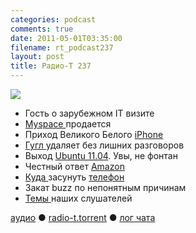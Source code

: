```yaml
---
categories: podcast
comments: true
date: 2011-05-01T03:35:00
filename: rt_podcast237
layout: post
title: Радио-Т 237
---
```


![](https://radio-t.com/images/radio-t/rt237.jpg)


- Гость о зарубежном IT визите
- [Myspace ](http://www.readwriteweb.com/archives/news_corp_has_finally_had_it_accepting_bids_for_my.php)продается
- Приход Великого Белого [iPhone](http://www.fastcompany.com/1750352/the-great-white-iphone-how-apple-spun-a-tech-fail-into-a-pr-win)
- [Гугл ](http://techcrunch.com/2011/04/28/buzz-off-google-buzz/)удаляет без лишних разговоров
- Выход [Ubuntu 11.04](http://mashable.com/2011/04/28/ubuntu-11-04-available/). Увы, не фонтан
- Честный ответ [Amazon ](http://habrahabr.ru/blogs/cloud_computing/118434/)
- [Куда ](http://www.engadget.com/2011/04/29/desk-phone-dock-review/)засунуть [телефон](http://mashable.com/2011/04/28/wow-keys-iphone-keyboard-dock/)
- Закат buzz по непонятным причинам
- [Темы ](http://new.radio-t.com/2011/04/237.html)наших слушателей

[аудио](http://archive.rucast.net/radio-t/media/rt_podcast237.mp3) ● [radio-t.torrent](http://www.radio-t.com/torrents/rt_podcast237.mp3.torrent) ● [лог чата](http://chat.radio-t.com/logs/radio-t-237.html)<audio src="http://archive.rucast.net/radio-t/media/rt_podcast237.mp3" preload="none"></audio>
